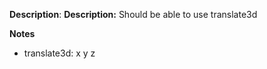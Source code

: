 __Description__: __Description:__ Should be able to use translate3d

__Notes__

+ translate3d: x y z